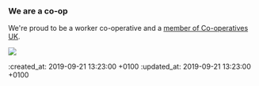 ### We are a co-op

We're proud to be a worker co-operative and a [member of Co-operatives UK](https://www.uk.coop/directory/go-free-range).

<a href="https://www.uk.coop/"><img src="assets/coops_uk_logo.png" /></a>

:created_at: 2019-09-21 13:23:00 +0100
:updated_at: 2019-09-21 13:23:00 +0100
